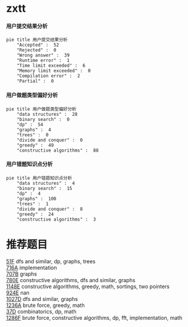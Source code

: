 # zxtt

<!-- tabs:start -->



#### **用户提交结果分析**

```mermaid
pie title 用户提交结果分析
    "Accepted" :  52
    "Rejected" :  0
    "Wrong answer" :  39
    "Runtime error" :  1
    "Time limit exceeded" :  6
    "Memory limit exceeded" :  0
    "Compilation error" :  2
    "Partial" :  0
```

#### **用户做题类型偏好分析**

```mermaid
pie title 用户做题类型偏好分析
    "data structures" :  28
    "binary search" :  0
    "dp" :  54
    "graphs" :  4
    "trees" :  0
    "divide and conquer" :  0
    "greedy" :  49
    "constructive algorithms" :  88
```
#### **用户错题知识点分析**

```mermaid
pie title 用户错题知识点分析
    "data structures" :  4
    "binary search" :  15
    "dp" :  4
    "graphs" :  100
    "trees" :  1
    "divide and conquer" :  8
    "greedy" :  24
    "constructive algorithms" :  3
```



<!-- tabs:end -->
# 推荐题目
[51F](https://codeforces.com/contest/51/problem/F)		dfs and similar,
                        dp,
                        graphs,
                        trees		  
[716A](https://codeforces.com/contest/716/problem/A)		implementation		  
[707B](https://codeforces.com/contest/707/problem/B)		graphs		  
[780E](https://codeforces.com/contest/780/problem/E)		constructive algorithms,
                        dfs and similar,
                        graphs		  
[1148E](https://codeforces.com/contest/1148/problem/E)		constructive algorithms,
                        greedy,
                        math,
                        sortings,
                        two pointers		  
[924E](https://codeforces.com/contest/924/problem/E)		nan		  
[1027D](https://codeforces.com/contest/1027/problem/D)		dfs and similar,
                        graphs		  
[1236A](https://codeforces.com/contest/1236/problem/A)		brute force,
                        greedy,
                        math		  
[37D](https://codeforces.com/contest/37/problem/D)		combinatorics,
                        dp,
                        math		  
[1286F](https://codeforces.com/contest/1286/problem/F)		brute force,
                        constructive algorithms,
                        dp,
                        fft,
                        implementation,
                        math		  
